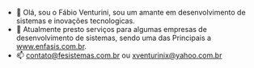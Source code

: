 - 👋 Olá, sou o Fábio Venturini, sou um amante em desenvolvimento de sistemas e inovações tecnologicas.
- 🌱 Atualmente presto serviços para algumas empresas de desenvolvimento de sistemas, sendo uma das Principais a www.enfasis.com.br.
- 📫 contato@fesistemas.com.br  ou xventurinix@yahoo.com.br

